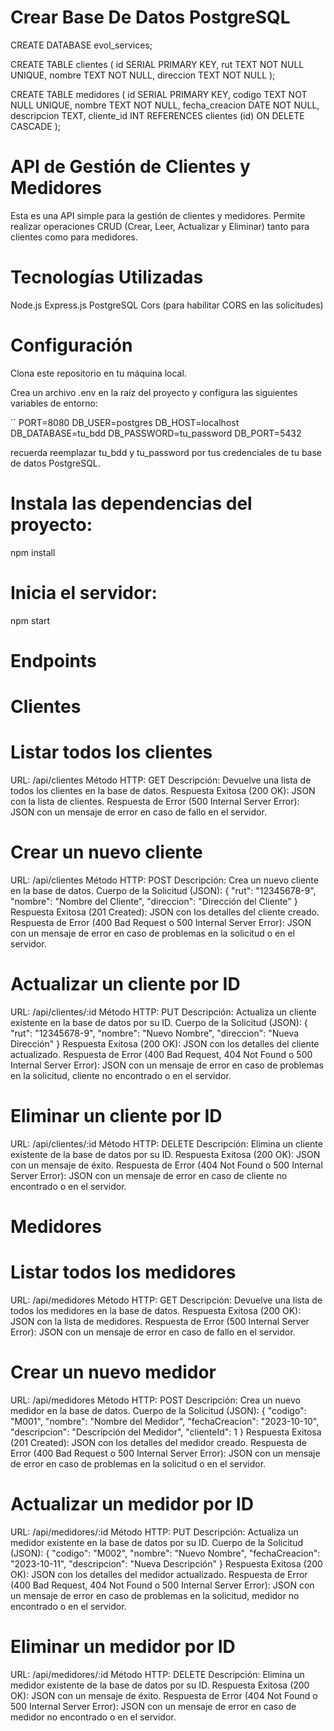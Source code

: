 # Crear Base De Datos PostgreSQL 

CREATE DATABASE evol_services;

CREATE TABLE clientes (
    id SERIAL PRIMARY KEY,
    rut TEXT NOT NULL UNIQUE,
    nombre TEXT NOT NULL,
    direccion TEXT NOT NULL
);

CREATE TABLE medidores (
    id SERIAL PRIMARY KEY,
    codigo TEXT NOT NULL UNIQUE,
    nombre TEXT NOT NULL,
    fecha_creacion DATE NOT NULL,
    descripcion TEXT,
    cliente_id INT REFERENCES clientes (id) ON DELETE CASCADE
);

# API de Gestión de Clientes y Medidores 
Esta es una API simple para la gestión de clientes y medidores. Permite realizar operaciones CRUD (Crear, Leer, Actualizar y Eliminar) tanto para clientes como para medidores.

# Tecnologías Utilizadas 
Node.js
Express.js
PostgreSQL
Cors (para habilitar CORS en las solicitudes)

# Configuración
Clona este repositorio en tu máquina local.

Crea un archivo .env en la raíz del proyecto y configura las siguientes variables de entorno:

´´ PORT=8080
DB_USER=postgres
DB_HOST=localhost
DB_DATABASE=tu_bdd
DB_PASSWORD=tu_password
DB_PORT=5432 

recuerda reemplazar tu_bdd y tu_password por tus credenciales de tu base de datos PostgreSQL.

# Instala las dependencias del proyecto:

npm install

# Inicia el servidor:

npm start

# Endpoints
# Clientes

# Listar todos los clientes

URL: /api/clientes
Método HTTP: GET
Descripción: Devuelve una lista de todos los clientes en la base de datos.
Respuesta Exitosa (200 OK): JSON con la lista de clientes.
Respuesta de Error (500 Internal Server Error): JSON con un mensaje de error en caso de fallo en el servidor.

# Crear un nuevo cliente

URL: /api/clientes
Método HTTP: POST
Descripción: Crea un nuevo cliente en la base de datos.
Cuerpo de la Solicitud (JSON): { "rut": "12345678-9", "nombre": "Nombre del Cliente", "direccion": "Dirección del Cliente" }
Respuesta Exitosa (201 Created): JSON con los detalles del cliente creado.
Respuesta de Error (400 Bad Request o 500 Internal Server Error): JSON con un mensaje de error en caso de problemas en la solicitud o en el servidor.

# Actualizar un cliente por ID

URL: /api/clientes/:id
Método HTTP: PUT
Descripción: Actualiza un cliente existente en la base de datos por su ID.
Cuerpo de la Solicitud (JSON): { "rut": "12345678-9", "nombre": "Nuevo Nombre", "direccion": "Nueva Dirección" }
Respuesta Exitosa (200 OK): JSON con los detalles del cliente actualizado.
Respuesta de Error (400 Bad Request, 404 Not Found o 500 Internal Server Error): JSON con un mensaje de error en caso de problemas en la solicitud, cliente no encontrado o en el servidor.

# Eliminar un cliente por ID

URL: /api/clientes/:id
Método HTTP: DELETE
Descripción: Elimina un cliente existente de la base de datos por su ID.
Respuesta Exitosa (200 OK): JSON con un mensaje de éxito.
Respuesta de Error (404 Not Found o 500 Internal Server Error): JSON con un mensaje de error en caso de cliente no encontrado o en el servidor.

# Medidores
# Listar todos los medidores

URL: /api/medidores
Método HTTP: GET
Descripción: Devuelve una lista de todos los medidores en la base de datos.
Respuesta Exitosa (200 OK): JSON con la lista de medidores.
Respuesta de Error (500 Internal Server Error): JSON con un mensaje de error en caso de fallo en el servidor.

# Crear un nuevo medidor

URL: /api/medidores
Método HTTP: POST
Descripción: Crea un nuevo medidor en la base de datos.
Cuerpo de la Solicitud (JSON): { "codigo": "M001", "nombre": "Nombre del Medidor", "fechaCreacion": "2023-10-10", "descripcion": "Descripción del Medidor", "clienteId": 1 }
Respuesta Exitosa (201 Created): JSON con los detalles del medidor creado.
Respuesta de Error (400 Bad Request o 500 Internal Server Error): JSON con un mensaje de error en caso de problemas en la solicitud o en el servidor.

# Actualizar un medidor por ID

URL: /api/medidores/:id
Método HTTP: PUT
Descripción: Actualiza un medidor existente en la base de datos por su ID.
Cuerpo de la Solicitud (JSON): { "codigo": "M002", "nombre": "Nuevo Nombre", "fechaCreacion": "2023-10-11", "descripcion": "Nueva Descripción" }
Respuesta Exitosa (200 OK): JSON con los detalles del medidor actualizado.
Respuesta de Error (400 Bad Request, 404 Not Found o 500 Internal Server Error): JSON con un mensaje de error en caso de problemas en la solicitud, medidor no encontrado o en el servidor.

# Eliminar un medidor por ID

URL: /api/medidores/:id
Método HTTP: DELETE
Descripción: Elimina un medidor existente de la base de datos por su ID.
Respuesta Exitosa (200 OK): JSON con un mensaje de éxito.
Respuesta de Error (404 Not Found o 500 Internal Server Error): JSON con un mensaje de error en caso de medidor no encontrado o en el servidor.



